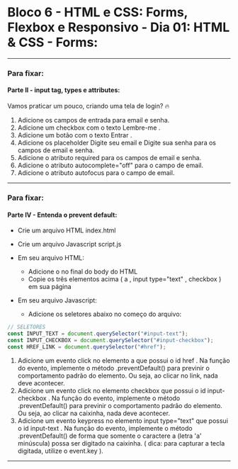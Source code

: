 # Bloco 6 - HTML e CSS: Forms, Flexbox e Responsivo - Dia 01: HTML & CSS - Forms:

----------

### Para fixar:
#### Parte II - input tag, types e attributes:

Vamos praticar um pouco, criando uma tela de login? 🔥

1. Adicione os campos de entrada para email e senha.
2. Adicione um checkbox com o texto Lembre-me .
3. Adicione um botão com o texto Entrar .
4. Adicione os placeholder Digite seu email e Digite sua senha para os campos de email e senha.
5. Adicione o atributo required para os campos de email e senha.
6. Adicione o atributo autocomplete="off" para o campo de email.
7. Adicione o atributo autofocus para o campo de email.

----------

### Para fixar:
#### Parte IV - Entenda o prevent default:

* Crie um arquivo HTML index.html
* Crie um arquivo Javascript script.js
* Em seu arquivo HTML:
  * Adicione o <script src="script.js"></script> no final do body do HTML
  * Copie os três elementos acima ( a , input type="text" , checkbox ) em sua página

* Em seu arquivo Javascript:
  * Adicione os seletores abaixo no começo do arquivo:

~~~javascript
// SELETORES
const INPUT_TEXT = document.querySelector("#input-text");
const INPUT_CHECKBOX = document.querySelector("#input-checkbox");
const HREF_LINK = document.querySelector("#href");
~~~

1. Adicione um evento click no elemento a que possui o id href . Na função do evento, implemente o método .preventDefault() para previnir o comportamento padrão do elemento. Ou seja, ao clicar no link, nada deve acontecer.
2. Adicione um evento click no elemento checkbox que possui o id input-checkbox . Na função do evento, implemente o método .preventDefault() para previnir o comportamento padrão do elemento. Ou seja, ao clicar na caixinha, nada deve acontecer.
3. Adicione um evento keypress no elemento input type="text" que possui o id input-text . Na função do evento, implemente o método .preventDefault() de forma que somente o caractere a (letra 'a' minúscula) possa ser digitado na caixinha. ( dica: para capturar a tecla digitada, utilize o event.key ).

----------
